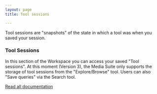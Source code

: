 ```yaml
---
layout: page
title: Tool sessions

---
```

<p>Tool sessions are "snapshots" of the state in which a tool was when you saved your session.</p>
<h3>Tool Sessions</h3>
<p>In this section of the Workspace you can access your saved "Tool sessions". At this moment (Version 3), the Media Suite only supports the storage of tool sessions from the "Explore/Browse" tool. Users can also "Save queries" via the Search tool.</p>
<a href="https://clariah.github.io/mediasuite-info/">Read all documentation</a>